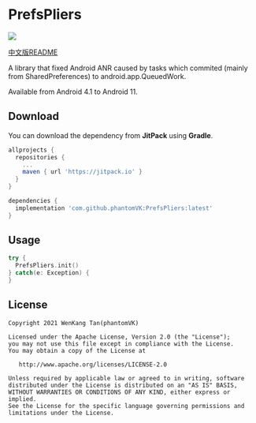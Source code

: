 PrefsPliers
===============

[![](https://jitpack.io/v/phantomVK/PrefsPliers.svg)](https://jitpack.io/#phantomVK/PrefsPliers)

[中文版README](./README_CN.md)

A library that fixed Android ANR caused by tasks which commited (mainly from SharedPreferences) to android.app.QueuedWork.

Available from Android 4.1 to Android 11.



Download
-----------

You can download the dependency from __JitPack__ using __Gradle__.

```groovy
allprojects {
  repositories {
    ...
    maven { url 'https://jitpack.io' }
  }
}

dependencies {
  implementation 'com.github.phantomVK:PrefsPliers:latest'
}
```



Usage
-------

```kotlin
try {
  PrefsPliers.init()
} catch(e: Exception) {
}
```



License
--------

```
Copyright 2021 WenKang Tan(phantomVK)

Licensed under the Apache License, Version 2.0 (the "License");
you may not use this file except in compliance with the License.
You may obtain a copy of the License at

   http://www.apache.org/licenses/LICENSE-2.0

Unless required by applicable law or agreed to in writing, software
distributed under the License is distributed on an "AS IS" BASIS,
WITHOUT WARRANTIES OR CONDITIONS OF ANY KIND, either express or implied.
See the License for the specific language governing permissions and
limitations under the License.
```